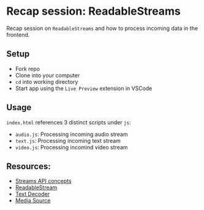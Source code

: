 # Recap session: ReadableStreams

Recap session on `ReadableStreams` and how to process incoming data in the frontend.

## Setup

- Fork repo
- Clone into your computer
- `cd` into working directory
- Start app using the `Live Preview` extension in VSCode

## Usage

`index.html` references 3 distinct scripts under `js`:

- `audio.js`: Processing incoming audio stream
- `text.js`: Processing incoming text stream
- `video.js`: Processing incomind video stream

## Resources:

- [Streams API concepts](https://developer.mozilla.org/en-US/docs/Web/API/Streams_API/Concepts)
- [ReadableStream](https://developer.mozilla.org/en-US/docs/Web/API/ReadableStream)
- [Text Decoder](https://developer.mozilla.org/en-US/docs/Web/API/TextDecoder)
- [Media Source](https://developer.mozilla.org/en-US/docs/Web/API/MediaSource)
